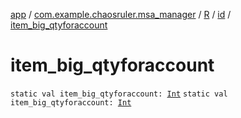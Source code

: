 [app](../../../index.md) / [com.example.chaosruler.msa_manager](../../index.md) / [R](../index.md) / [id](index.md) / [item_big_qtyforaccount](.)

# item_big_qtyforaccount

`static val item_big_qtyforaccount: `[`Int`](https://kotlinlang.org/api/latest/jvm/stdlib/kotlin/-int/index.html)
`static val item_big_qtyforaccount: `[`Int`](https://kotlinlang.org/api/latest/jvm/stdlib/kotlin/-int/index.html)